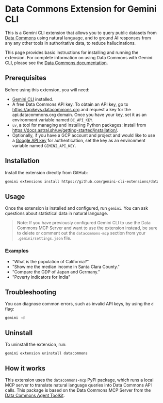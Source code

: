 # Data Commons Extension for Gemini CLI

This is a Gemini CLI extension that allows you to query public datasets from [Data Commons](https://datacommons.org/) using natural language, and to ground AI responses from any any other tools in authoritative data, to reduce hallucinations.

This page provides basic instructions for installing and running the extension. For complete information on using Data Commons with Gemini CLI, please see the [Data Commons documentation](https://docs.datacommons.org/mcp).

## Prerequisites

Before using this extension, you will need:

-  [Gemini CLI](https://github.com/google-gemini/gemini-cli) installed.
-   A free Data Commons API key. To obtain an API key, go to https://apikeys.datacommons.org and request a key for the api.datacommons.org domain. Once you have your key, set it as an environment variable named `DC_API_KEY`.
-   `uv`, a tool for managing and installing Python packages: install from https://docs.astral.sh/uv/getting-started/installation/. 
-   Optionally, if you have a GCP account and project and would like to use a [Google API key](https://aistudio-preprod.corp.google.com/api-keys) for authentication, set the key as an environment variable named `GEMINI_API_KEY`.

## Installation

Install the extension directly from GitHub:
```sh
gemini extensions install https://github.com/gemini-cli-extensions/datacommons
```

## Usage

Once the extension is installed and configured, run `gemini`. You can ask questions about statistical data in natural language.

> Note: If you have previously configured Gemini CLI to use the Data Commons MCP Server and want to use the extension instead, be sure to delete or comment out the `datacommons-mcp` section from your `.gemini/settings.json` file. 

### Examples

*   "What is the population of California?"
*   "Show me the median income in Santa Clara County."
*   "Compare the GDP of Japan and Germany."
*   "Poverty indicators for India"

## Troubleshooting

You can diagnose common errors, such as invalid API keys, by using the `d` flag:
```
gemini -d
```

## Uninstall

To uninstall the extension, run:
```
gemini extension uninstall datacommons
```

## How it works

This extension uses the `datacommons-mcp` PyPI package, which runs a local MCP server to translate natural language queries into Data Commons API calls. This package is based on the Data Commons MCP Server from the [Data Commons Agent Toolkit](https://github.com/datacommonsorg/agent-toolkit/tree/main/packages/datacommons-mcp).
